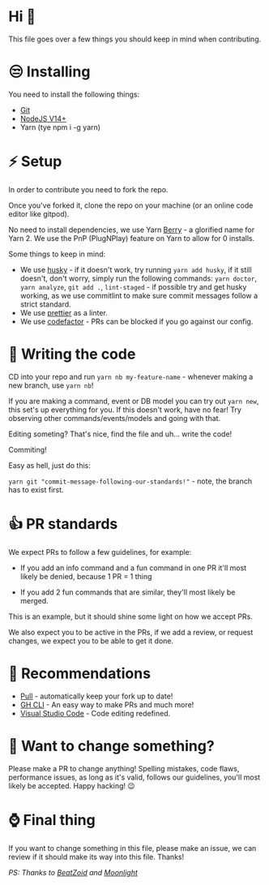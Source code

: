 # Hi 👋

This file goes over a few things you should keep in mind when contributing.

# 😒 Installing

You need to install the following things:

- [Git](https://git-scm.com)
- [NodeJS V14+](https://nodejs.org)
- Yarn (tye npm i -g yarn)

# ⚡ Setup

In order to contribute you need to fork the repo.

Once you've forked it, clone the repo on your machine (or an online code editor like gitpod).

No need to install dependencies, we use Yarn [Berry](https://github.com/yarnpkg/berry) - a glorified name for Yarn 2. We use the PnP (PlugNPlay) feature on Yarn to allow for 0 installs.

Some things to keep in mind:

- We use [husky](https://github.com/typicode/husky) - if it doesn't work, try running `yarn add husky`, if it still doesn't, don't worry, simply run the following commands:
  `yarn doctor`, `yarn analyze`, `git add .`, `lint-staged` - if possible try and get husky working, as we use commitlint to make sure commit messages follow a strict standard.
- We use [prettier](https://prettier.io) as a linter.
- We use [codefactor](https://codefactor.io) - PRs can be blocked if you go against our config.

# 🤯 Writing the code

CD into your repo and run `yarn nb my-feature-name` - whenever making a new branch, use `yarn nb`!

If you are making a command, event or DB model you can try out `yarn new`, this set's up everything for you. If this doesn't work, have no fear! Try observing other commands/events/models and going with that.

Editing someting? That's nice, find the file and uh... write the code!

Commiting!

Easy as hell, just do this:

`yarn git "commit-message-following-our-standards!"` - note, the branch has to exist first.

# 👍 PR standards

We expect PRs to follow a few guidelines, for example:

- If you add an info command and a fun command in one PR it'll most likely be denied, because 1 PR = 1 thing

- If you add 2 fun commands that are similar, they'll most likely be merged.

This is an example, but it should shine some light on how we accept PRs.

We also expect you to be active in the PRs, if we add a review, or request changes, we expect you to be able to get it done.

# 👏 Recommendations

- [Pull](https://github.com/wei/pull) - automatically keep your fork up to date!
- [GH CLI](https://github.com/cli/cli) - An easy way to make PRs and much more!
- [Visual Studio Code](https://code.visualstudio.com) - Code editing redefined.

# 🚀 Want to change something?

Please make a PR to change anything! Spelling mistakes, code flaws, performance issues, as long as it's valid, follows our guidelines, you'll most likely be accepted. Happy hacking! 😉

# ⌚ Final thing

If you want to change something in this file, please make an issue, we can review if it should make its way into this file. Thanks!

_PS: Thanks to [BeatZoid](https://github.com/beatzoid) and [Moonlight](https://github.com/gautam-paranjape)_
